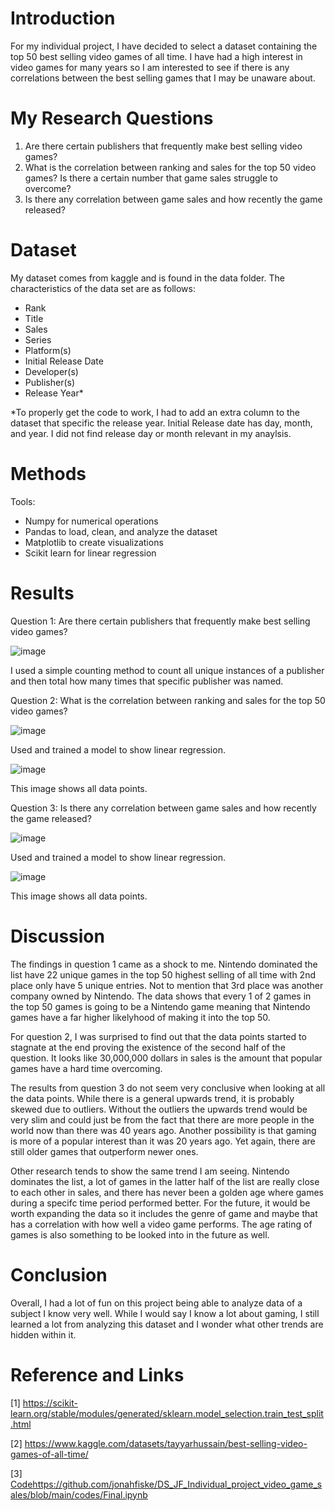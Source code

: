 # Introduction

For my individual project, I have decided to select a dataset containing the top 50 best selling video games of all time. I have had a high interest in video games for many years so I am interested to see if there is any correlations between the best selling games that I may be unaware about. 

# My Research Questions

1. Are there certain publishers that frequently make best selling video games?
2. What is the correlation between ranking and sales for the top 50 video games? Is there a certain number that game sales struggle to overcome?
3. Is there any correlation between game sales and how recently the game released?

# Dataset

My dataset comes from kaggle and is found in the data folder. The characteristics of the data set are as follows:

- Rank
- Title
- Sales
- Series
- Platform(s)
- Initial Release Date
- Developer(s)
- Publisher(s)
- Release Year*
  
*To properly get the code to work, I had to add an extra column to the dataset that specific the release year. Initial Release date has day, month, and year. I did not find release day or month relevant in my anaylsis.

# Methods

Tools:

- Numpy for numerical operations
- Pandas to load, clean, and analyze the dataset
- Matplotlib to create visualizations
- Scikit learn for linear regression

# Results

Question 1: Are there certain publishers that frequently make best selling video games?

![image](https://github.com/jonahfiske/DS_JF_Individual_project_video_game_sales/assets/97976436/54e2672d-f346-4024-be73-fbafa019c39a)

I used a simple counting method to count all unique instances of a publisher and then total how many times that specific publisher was named.

Question 2: What is the correlation between ranking and sales for the top 50 video games?

![image](https://github.com/jonahfiske/DS_JF_Individual_project_video_game_sales/assets/97976436/ecffa4cb-6950-41cd-b154-5c993a006cbb)

Used and trained a model to show linear regression.

![image](https://github.com/jonahfiske/DS_JF_Individual_project_video_game_sales/assets/97976436/02cb1a71-a73b-4a9a-bcff-7ae8a22ba12a)

This image shows all data points.

Question 3: Is there any correlation between game sales and how recently the game released?

![image](https://github.com/jonahfiske/DS_JF_Individual_project_video_game_sales/assets/97976436/1fedd1ba-081e-4106-b61f-e0df9aec632a)

Used and trained a model to show linear regression.

![image](https://github.com/jonahfiske/DS_JF_Individual_project_video_game_sales/assets/97976436/dd436338-f979-4927-9444-b121921bf50a)

This image shows all data points.

# Discussion 

The findings in question 1 came as a shock to me. Nintendo dominated the list have 22 unique games in the top 50 highest selling of all time with 2nd place only have 5 unique entries. Not to mention that 3rd place was another company owned by Nintendo. The data shows that every 1 of 2 games in the top 50 games is going to be a Nintendo game meaning that Nintendo games have a far higher likelyhood of making it into the top 50.

For question 2, I was surprised to find out that the data points started to stagnate at the end proving the existence of the second half of the question. It looks like 30,000,000 dollars in sales is the amount that popular games have a hard time overcoming.

The results from question 3 do not seem very conclusive when looking at all the data points. While there is a general upwards trend, it is probably skewed due to outliers. Without the outliers the upwards trend would be very slim and could just be from the fact that there are more people in the world now than there was 40 years ago. Another possibility is that gaming is more of a popular interest than it was 20 years ago. Yet again, there are still older games that outperform newer ones.

Other research tends to show the same trend I am seeing. Nintendo dominates the list, a lot of games in the latter half of the list are really close to each other in sales, and there has never been a golden age where games during a specifc time period performed better. For the future, it would be worth expanding the data so it includes the genre of game and maybe that has a correlation with how well a video game performs. The age rating of games is also something to be looked into in the future as well.

# Conclusion

Overall, I had a lot of fun on this project being able to analyze data of a subject I know very well. While I would say I know a lot about gaming, I still learned a lot from analyzing this dataset and I wonder what other trends are hidden within it.

# Reference and Links

[1] https://scikit-learn.org/stable/modules/generated/sklearn.model_selection.train_test_split.html 

[2] https://www.kaggle.com/datasets/tayyarhussain/best-selling-video-games-of-all-time/

[3] [Code](https://github.com/jonahfiske/DS_JF_Individual_project_video_game_sales/blob/main/codes/Final.ipynb)https://github.com/jonahfiske/DS_JF_Individual_project_video_game_sales/blob/main/codes/Final.ipynb


